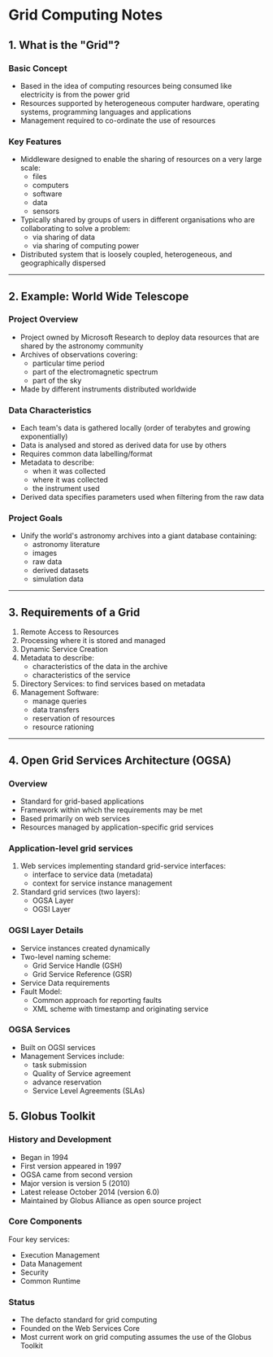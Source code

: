 # Grid Computing Notes

## 1. What is the "Grid"?

### Basic Concept
- Based in the idea of computing resources being consumed like electricity is from the power grid
- Resources supported by heterogeneous computer hardware, operating systems, programming languages and applications
- Management required to co-ordinate the use of resources

### Key Features
- Middleware designed to enable the sharing of resources on a very large scale:
  - files
  - computers
  - software
  - data
  - sensors
- Typically shared by groups of users in different organisations who are collaborating to solve a problem:
  - via sharing of data
  - via sharing of computing power
- Distributed system that is loosely coupled, heterogeneous, and geographically dispersed

---

## 2. Example: World Wide Telescope

### Project Overview
- Project owned by Microsoft Research to deploy data resources that are shared by the astronomy community
- Archives of observations covering:
  - particular time period
  - part of the electromagnetic spectrum
  - part of the sky
- Made by different instruments distributed worldwide

### Data Characteristics
- Each team's data is gathered locally (order of terabytes and growing exponentially)
- Data is analysed and stored as derived data for use by others
- Requires common data labelling/format
- Metadata to describe:
  - when it was collected
  - where it was collected
  - the instrument used
- Derived data specifies parameters used when filtering from the raw data

### Project Goals
- Unify the world's astronomy archives into a giant database containing:
  - astronomy literature
  - images
  - raw data
  - derived datasets
  - simulation data
  
---

## 3. Requirements of a Grid

1. Remote Access to Resources
2. Processing where it is stored and managed
3. Dynamic Service Creation
4. Metadata to describe:
   - characteristics of the data in the archive
   - characteristics of the service
5. Directory Services: to find services based on metadata
6. Management Software:
   - manage queries
   - data transfers
   - reservation of resources
   - resource rationing

---

## 4. Open Grid Services Architecture (OGSA)

### Overview
- Standard for grid-based applications
- Framework within which the requirements may be met
- Based primarily on web services
- Resources managed by application-specific grid services

### Application-level grid services
1. Web services implementing standard grid-service interfaces:
   - interface to service data (metadata)
   - context for service instance management
2. Standard grid services (two layers):
   - OGSA Layer
   - OGSI Layer

### OGSI Layer Details
- Service instances created dynamically
- Two-level naming scheme:
  - Grid Service Handle (GSH)
  - Grid Service Reference (GSR)
- Service Data requirements
- Fault Model:
  - Common approach for reporting faults
  - XML scheme with timestamp and originating service

### OGSA Services
- Built on OGSI services
- Management Services include:
  - task submission
  - Quality of Service agreement
  - advance reservation
  - Service Level Agreements (SLAs)

## 5. Globus Toolkit

### History and Development
- Began in 1994
- First version appeared in 1997
- OGSA came from second version
- Major version is version 5 (2010)
- Latest release October 2014 (version 6.0)
- Maintained by Globus Alliance as open source project

### Core Components
Four key services:
- Execution Management
- Data Management
- Security
- Common Runtime

### Status
- The defacto standard for grid computing
- Founded on the Web Services Core
- Most current work on grid computing assumes the use of the Globus Toolkit